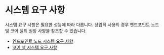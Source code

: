 # 시스템 요구 사항

시스템 요구 사항은 필요한 성능에 따라 다릅니다.
상업적 사용의 경우 엔드포인트 노드 및 코어 셀의 권장 사양을 참조할 수 있습니다.

- [엔드포인트 노드 시스템 요구 사항](../endpoint-node/system-requirements.md)
- [코어 셀 시스템 요구 사항](../core-cell/system-requirements.md)